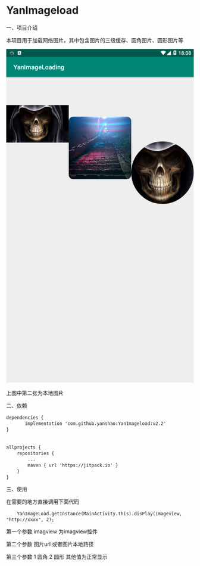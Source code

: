# YanImageload
一、项目介绍

本项目用于加载网络图片，其中包含图片的三级缓存、圆角图片、圆形图片等

![Alt text](/img/效果图.png)


上图中第二张为本地图片


二、依赖
	
	dependencies {
	       implementation 'com.github.yanshao:YanImageload:v2.2'
	}
  
  
  	allprojects {
		repositories {
			...
			maven { url 'https://jitpack.io' }
		}
	}
  
 三、使用
 
 在需要的地方直接调用下面代码

		YanImageLoad.getInstance(MainActivity.this).disPlay(imageview, "http://xxxx", 2);


第一个参数  imagview  为imagview控件  

第二个参数 图片url 或者图片本地路径

第三个参数  1 圆角 2 圆形  其他值为正常显示
